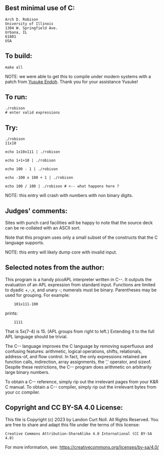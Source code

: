 ## Best minimal use of C:

	Arch D. Robison
	University of Illinois
	1304 W. Springfield Ave.
	Urbana, IL
	61801
	USA

## To build:

	make all


NOTE: we were able to get this to compile under modern systems with a patch from
[Yusuke Endoh](/winners.html#Yusuke_Endoh). Thank you for your assistance
Yusuke!

## To run:

	./robison
	# enter valid expressions


## Try:

	./robison
	11x10

	echo 1x10x111 | ./robison

	echo 1+1+10 | ./robison

	echo 100 - 1 | ./robison

	echo -100 x 100 + 1 | ./robison

	echo 100 / 100 | ./robison # <-- what happens here ?

NOTE: this entry will crash with numbers with non binary digits.

## Judges' comments:

Sites with punch card facilities will be happy to note that
the source deck can be re-collated with an ASCII sort.

Note that this program uses only a small subset of the
constructs that the C language supports.

NOTE: this entry will likely dump core with invalid input.


## Selected notes from the author:

This program is a handy picoAPL interpreter written in C--.  It
outputs the evaluation of an APL expression from standard
input.  Functions are limited to dyadic +,-,x, and unary -;
numerals must be binary.  Parentheses may be used for
grouping.  For example:

		101x111-100

prints:

		1111

That is 5x(7-4) is 15.  (APL groups from right to left.)
Extending it to the full APL language should be trivial.

The C-- language improves the C language by removing superfluous
and confusing features: arithmetic, logical operations, shifts,
relationals, address-of, and flow control.  In fact, the only
expressions retained are function calls, indirection, array
assignments, the ',' operator, and sizeof.  Despite these
restrictions, the C-- program does arithmetic on arbitrarily
large binary numbers.

To obtain a C-- reference, simply rip out the irrelevant pages
from your K&R C manual.  To obtain a C-- compiler, simply rip
out the irrelevant bytes from your cc compiler.

## Copyright and CC BY-SA 4.0 License:

This file is Copyright (c) 2023 by Landon Curt Noll.  All Rights Reserved.
You are free to share and adapt this file under the terms of this license:

    Creative Commons Attribution-ShareAlike 4.0 International (CC BY-SA 4.0)

For more information, see: https://creativecommons.org/licenses/by-sa/4.0/
